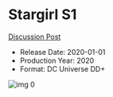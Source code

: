 # Stargirl S1

[Discussion Post](https://www.avsforum.com/threads/bass-eq-for-filtered-movies.2995212/post-60029290)

* Release Date: 2020-01-01
* Production Year: 2020
* Format: DC Universe DD+

![img 0](https://i.imgur.com/OevkNPE.jpg)

